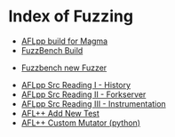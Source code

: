 # Index of Fuzzing

* [AFLpp build for Magma](AFLpp_build_on_Magma.md)
* [FuzzBench Build](fuzzbench_build.md)
<!-- * [Magma new Fuzzer](magma_new_fuzzer.md) -->
* [Fuzzbench new Fuzzer](fuzzbench_new_fuzzer.md)
<!-- * [AFL++ new Fuzzer](aflpp_new_fuzzer.md) -->
* [AFLpp Src Reading I - History](aflpp_src_reading_I.md)
* [AFLpp Src Reading II - Forkserver](aflpp_src_reading_II.md)
* [AFLpp Src Reading III - Instrumentation](aflpp_src_reading_III.md)
* [AFL++ Add New Test](aflpp_new_test.md)
* [AFL++ Custom Mutator (python)](aflpp_custom_mutator.md)
